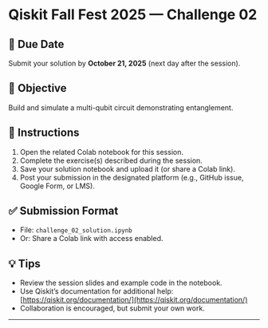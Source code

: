 # Qiskit Fall Fest 2025 — Challenge 02

## 📅 Due Date
Submit your solution by **October 21, 2025** (next day after the session).

## 🎯 Objective
Build and simulate a multi-qubit circuit demonstrating entanglement.

## 📝 Instructions
1. Open the related Colab notebook for this session.
2. Complete the exercise(s) described during the session.
3. Save your solution notebook and upload it (or share a Colab link).
4. Post your submission in the designated platform (e.g., GitHub issue, Google Form, or LMS).

## ✅ Submission Format
- File: `challenge_02_solution.ipynb`  
- Or: Share a Colab link with access enabled.

## 💡 Tips
- Review the session slides and example code in the notebook.  
- Use Qiskit’s documentation for additional help: [https://qiskit.org/documentation/](https://qiskit.org/documentation/)  
- Collaboration is encouraged, but submit your own work.  

---
